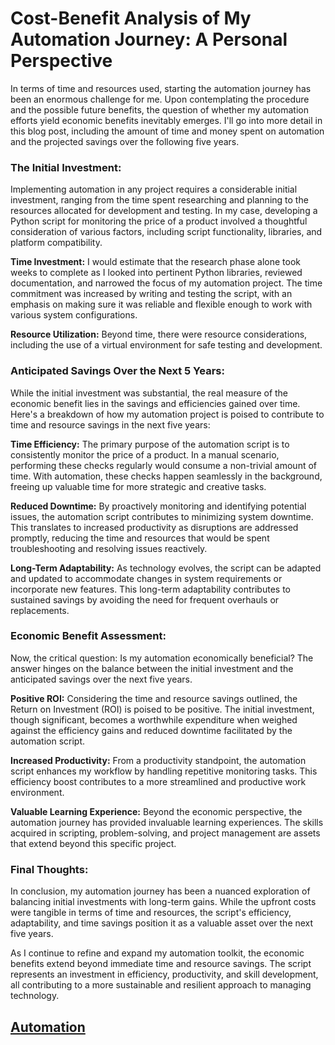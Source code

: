 #  Cost-Benefit Analysis of My Automation Journey: A Personal Perspective

In terms of time and resources used, starting the automation journey has been an enormous challenge for me. Upon contemplating the procedure and the possible future benefits, the question of whether my automation efforts yield economic benefits inevitably emerges. I'll go into more detail in this blog post, including the amount of time and money spent on automation and the projected savings over the following five years.

### **The Initial Investment:**

Implementing automation in any project requires a considerable initial investment, ranging from the time spent researching and planning to the resources allocated for development and testing. 
In my case, developing a Python script for monitoring the price of a product involved a thoughtful consideration of various factors, including script functionality, libraries, and platform compatibility.

**Time Investment:**
I would estimate that the research phase alone took weeks to complete as I looked into pertinent Python libraries, reviewed documentation, and narrowed the focus of my automation project. The time commitment was increased by writing and testing the script, with an emphasis on making sure it was reliable and flexible enough to work with various system configurations.

**Resource Utilization:**
Beyond time, there were resource considerations, including the use of a virtual environment for safe testing and development.

### **Anticipated Savings Over the Next 5 Years:**

While the initial investment was substantial, the real measure of the economic benefit lies in the savings and efficiencies gained over time. Here's a breakdown of how my automation project is poised to contribute to time and resource savings in the next five years:

**Time Efficiency:**
The primary purpose of the automation script is to consistently monitor the price of a product. In a manual scenario, performing these checks regularly would consume a non-trivial amount of time. With automation, these checks happen seamlessly in the background, freeing up valuable time for more strategic and creative tasks.

**Reduced Downtime:**
By proactively monitoring and identifying potential issues, the automation script contributes to minimizing system downtime. This translates to increased productivity as disruptions are addressed promptly, reducing the time and resources that would be spent troubleshooting and resolving issues reactively.

**Long-Term Adaptability:**
As technology evolves, the script can be adapted and updated to accommodate changes in system requirements or incorporate new features. This long-term adaptability contributes to sustained savings by avoiding the need for frequent overhauls or replacements.

### **Economic Benefit Assessment:**

Now, the critical question: Is my automation economically beneficial? The answer hinges on the balance between the initial investment and the anticipated savings over the next five years.

**Positive ROI:**
Considering the time and resource savings outlined, the Return on Investment (ROI) is poised to be positive. The initial investment, though significant, becomes a worthwhile expenditure when weighed against the efficiency gains and reduced downtime facilitated by the automation script.

**Increased Productivity:**
From a productivity standpoint, the automation script enhances my workflow by handling repetitive monitoring tasks. This efficiency boost contributes to a more streamlined and productive work environment.

**Valuable Learning Experience:**
Beyond the economic perspective, the automation journey has provided invaluable learning experiences. The skills acquired in scripting, problem-solving, and project management are assets that extend beyond this specific project.

### **Final Thoughts:**

In conclusion, my automation journey has been a nuanced exploration of balancing initial investments with long-term gains. While the upfront costs were tangible in terms of time and resources, the script's efficiency, adaptability, and time savings position it as a valuable asset over the next five years.

As I continue to refine and expand my automation toolkit, the economic benefits extend beyond immediate time and resource savings. The script represents an investment in efficiency, productivity, and skill development, all contributing to a more sustainable and resilient approach to managing technology.

## [Automation](blog3.md)
